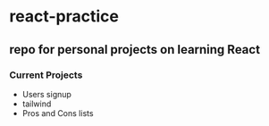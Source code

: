 # react-practice
## repo for personal projects on learning React
### Current Projects
- Users signup
- tailwind
- Pros and Cons lists